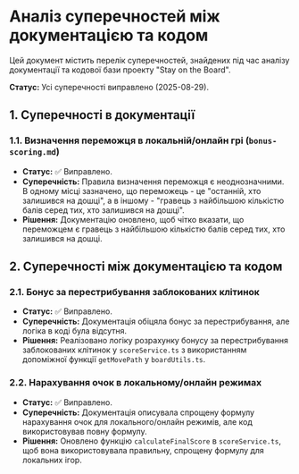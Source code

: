 # Аналіз суперечностей між документацією та кодом

Цей документ містить перелік суперечностей, знайдених під час аналізу документації та кодової бази проекту "Stay on the Board".

**Статус:** Усі суперечності виправлено (2025-08-29).

## 1. Суперечності в документації

### 1.1. Визначення переможця в локальній/онлайн грі (`bonus-scoring.md`)

- **Статус:** ✅ Виправлено.
- **Суперечність:** Правила визначення переможця є неоднозначними. В одному місці зазначено, що переможець - це "останній, хто залишився на дошці", а в іншому - "гравець з найбільшою кількістю балів серед тих, хто залишився на дошці".
- **Рішення:** Документацію оновлено, щоб чітко вказати, що переможцем є гравець з найбільшою кількістю балів серед тих, хто залишився на дошці.

## 2. Суперечності між документацією та кодом

### 2.1. Бонус за перестрибування заблокованих клітинок

- **Статус:** ✅ Виправлено.
- **Суперечність:** Документація обіцяла бонус за перестрибування, але логіка в коді була відсутня.
- **Рішення:** Реалізовано логіку розрахунку бонусу за перестрибування заблокованих клітинок у `scoreService.ts` з використанням допоміжної функції `getMovePath` у `boardUtils.ts`.

### 2.2. Нарахування очок в локальному/онлайн режимах

- **Статус:** ✅ Виправлено.
- **Суперечність:** Документація описувала спрощену формулу нарахування очок для локального/онлайн режимів, але код використовував повну формулу.
- **Рішення:** Оновлено функцію `calculateFinalScore` в `scoreService.ts`, щоб вона використовувала правильну, спрощену формулу для локальних ігор.
